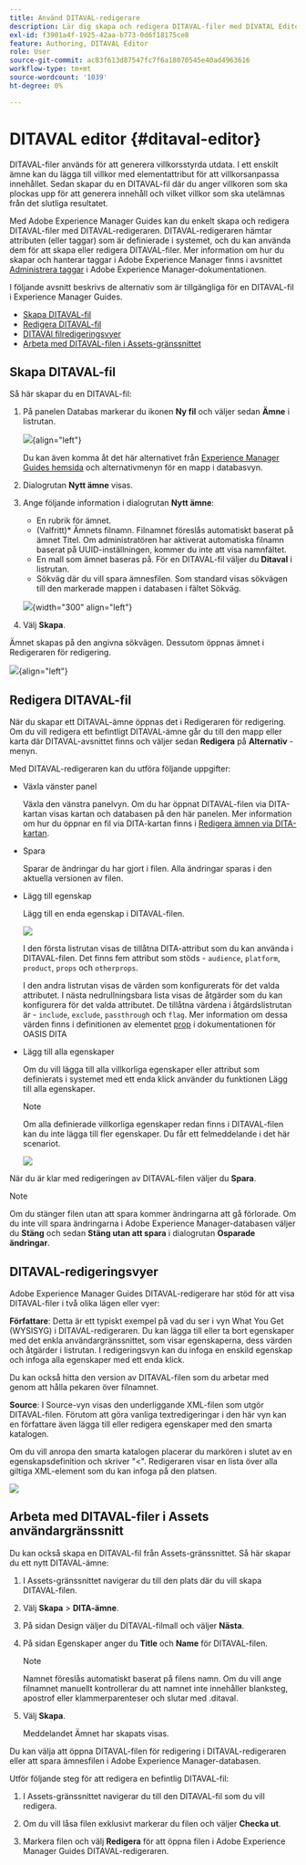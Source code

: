```yaml
---
title: Använd DITAVAL-redigerare
description: Lär dig skapa och redigera DITAVAL-filer med DIVATAL Editor i Adobe Experience Manager Guides. Ta reda på hur DITAVAL-redigeraren stöder DITAVAL-filer i skribent- och källvyer.
exl-id: f3901a4f-1925-42aa-b773-0d6f18175ce8
feature: Authoring, DITAVAL Editor
role: User
source-git-commit: ac83f613d87547fc7f6a18070545e40ad4963616
workflow-type: tm+mt
source-wordcount: '1039'
ht-degree: 0%

---
```


# DITAVAL editor {#ditaval-editor}

DITAVAL-filer används för att generera villkorsstyrda utdata. I ett enskilt ämne kan du lägga till villkor med elementattribut för att villkorsanpassa innehållet. Sedan skapar du en DITAVAL-fil där du anger villkoren som ska plockas upp för att generera innehåll och vilket villkor som ska utelämnas från det slutliga resultatet.

Med Adobe Experience Manager Guides kan du enkelt skapa och redigera DITAVAL-filer med DITAVAL-redigeraren. DITAVAL-redigeraren hämtar attributen \(eller taggar\) som är definierade i systemet, och du kan använda dem för att skapa eller redigera DITAVAL-filer. Mer information om hur du skapar och hanterar taggar i Adobe Experience Manager finns i avsnittet [Administrera taggar](https://experienceleague.adobe.com/docs/experience-manager-cloud-service/sites/authoring/features/tags.html?lang=en) i Adobe Experience Manager-dokumentationen.

I följande avsnitt beskrivs de alternativ som är tillgängliga för en DITAVAL-fil i Experience Manager Guides.

- [Skapa DITAVAL-fil](#create-ditaval-file)
- [Redigera DITAVAL-fil](#edit-ditaval-file)
- [DITAVAl filredigeringsvyer](#ditaval-editor-views)
- [Arbeta med DITAVAL-filen i Assets-gränssnittet](#working-with-ditaval-files-in-the-assets-ui)

## Skapa DITAVAL-fil

Så här skapar du en DITAVAL-fil:

1. På panelen Databas markerar du ikonen **Ny fil** och väljer sedan **Ämne** i listrutan.

   ![](images/new-file-option.png){align="left"}

   Du kan även komma åt det här alternativet från [Experience Manager Guides hemsida](./intro-home-page.md) och alternativmenyn för en mapp i databasvyn.

2. Dialogrutan **Nytt ämne** visas.

3. Ange följande information i dialogrutan **Nytt ämne**:
   - En rubrik för ämnet.
   - \(Valfritt\)* Ämnets filnamn. Filnamnet föreslås automatiskt baserat på ämnet Titel. Om administratören har aktiverat automatiska filnamn baserat på UUID-inställningen, kommer du inte att visa namnfältet.
   - En mall som ämnet baseras på. För en DITAVAL-fil väljer du **Ditaval** i listrutan.
   - Sökväg där du vill spara ämnesfilen. Som standard visas sökvägen till den markerade mappen i databasen i fältet Sökväg.

   ![](images/new-topic-dialog-ditaval.png){width="300" align="left"}


4. Välj **Skapa**.

Ämnet skapas på den angivna sökvägen. Dessutom öppnas ämnet i Redigeraren för redigering.

![](images/ditaval-file-editor.png){align="left"}

## Redigera DITAVAL-fil

När du skapar ett DITAVAL-ämne öppnas det i Redigeraren för redigering. Om du vill redigera ett befintligt DITAVAL-ämne går du till den mapp eller karta där DITAVAL-avsnittet finns och väljer sedan **Redigera** på **Alternativ** -menyn.

Med DITAVAL-redigeraren kan du utföra följande uppgifter:

- Växla vänster panel

  Växla den vänstra panelvyn. Om du har öppnat DITAVAL-filen via DITA-kartan visas kartan och databasen på den här panelen. Mer information om hur du öppnar en fil via DITA-kartan finns i [Redigera ämnen via DITA-kartan](map-editor-advanced-map-editor.md#id17ACJ0F0FHS).

- Spara

  Sparar de ändringar du har gjort i filen. Alla ändringar sparas i den aktuella versionen av filen.

- Lägg till egenskap

  Lägg till en enda egenskap i DITAVAL-filen.

  ![](images/ditaval-editor-props-new.png)

  I den första listrutan visas de tillåtna DITA-attribut som du kan använda i DITAVAL-filen. Det finns fem attribut som stöds - `audience`, `platform`, `product`, `props` och `otherprops`.

  I den andra listrutan visas de värden som konfigurerats för det valda attributet. I nästa nedrullningsbara lista visas de åtgärder som du kan konfigurera för det valda attributet. De tillåtna värdena i åtgärdslistrutan är - `include`, `exclude`, `passthrough` och `flag`. Mer information om dessa värden finns i definitionen av elementet [prop](http://docs.oasis-open.org/dita/dita/v1.3/errata01/os/complete/part3-all-inclusive/langRef/ditaval/ditaval-prop.html#ditaval-prop) i dokumentationen för OASIS DITA

- Lägg till alla egenskaper

  Om du vill lägga till alla villkorliga egenskaper eller attribut som definierats i systemet med ett enda klick använder du funktionen Lägg till alla egenskaper.

  >[!NOTE]
  >
  > Om alla definierade villkorliga egenskaper redan finns i DITAVAL-filen kan du inte lägga till fler egenskaper. Du får ett felmeddelande i det här scenariot.

  ![](images/ditaval-all-props-new.png)

När du är klar med redigeringen av DITAVAL-filen väljer du **Spara**.

>[!NOTE]
>
> Om du stänger filen utan att spara kommer ändringarna att gå förlorade. Om du inte vill spara ändringarna i Adobe Experience Manager-databasen väljer du **Stäng** och sedan **Stäng utan att spara** i dialogrutan **Osparade ändringar**.

## DITAVAL-redigeringsvyer

Adobe Experience Manager Guides DITAVAL-redigerare har stöd för att visa DITAVAL-filer i två olika lägen eller vyer:

**Författare**:   Detta är ett typiskt exempel på vad du ser i vyn What You Get \(WYSISYG\) i DITAVAL-redigeraren. Du kan lägga till eller ta bort egenskaper med det enkla användargränssnittet, som visar egenskaperna, dess värden och åtgärder i listrutan. I redigeringsvyn kan du infoga en enskild egenskap och infoga alla egenskaper med ett enda klick.

Du kan också hitta den version av DITAVAL-filen som du arbetar med genom att hålla pekaren över filnamnet.

**Source**:   I Source-vyn visas den underliggande XML-filen som utgör DITAVAL-filen. Förutom att göra vanliga textredigeringar i den här vyn kan en författare även lägga till eller redigera egenskaper med den smarta katalogen.

Om du vill anropa den smarta katalogen placerar du markören i slutet av en egenskapsdefinition och skriver &quot;&lt;&quot;. Redigeraren visar en lista över alla giltiga XML-element som du kan infoga på den platsen.

![](images/ditaval-source-view-new.png)


## Arbeta med DITAVAL-filer i Assets användargränssnitt

Du kan också skapa en DITAVAL-fil från Assets-gränssnittet. Så här skapar du ett nytt DITAVAL-ämne:

1. I Assets-gränssnittet navigerar du till den plats där du vill skapa DITAVAL-filen.

1. Välj **Skapa** \> **DITA-ämne**.

1. På sidan Design väljer du DITAVAL-filmall och väljer **Nästa**.

1. På sidan Egenskaper anger du **Title** och **Name** för DITAVAL-filen.

   >[!NOTE]
   >
   > Namnet föreslås automatiskt baserat på filens namn. Om du vill ange filnamnet manuellt kontrollerar du att namnet inte innehåller blanksteg, apostrof eller klammerparenteser och slutar med .ditaval.

1. Välj **Skapa**.

   Meddelandet Ämnet har skapats visas.

Du kan välja att öppna DITAVAL-filen för redigering i DITAVAL-redigeraren eller att spara ämnesfilen i Adobe Experience Manager-databasen.

Utför följande steg för att redigera en befintlig DITAVAL-fil:

1. I Assets-gränssnittet navigerar du till den DITAVAL-fil som du vill redigera.

1. Om du vill låsa filen exklusivt markerar du filen och väljer **Checka ut**.

1. Markera filen och välj **Redigera** för att öppna filen i Adobe Experience Manager Guides DITAVAL-redigeraren.



